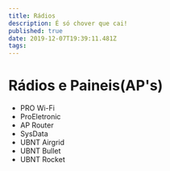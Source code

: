 ```yaml
---
title: Rádios
description: É só chover que cai!
published: true
date: 2019-12-07T19:39:11.481Z
tags: 
---
```


# Rádios e Paineis(AP's)

- PRO Wi-Fi
- ProEletronic
- AP Router
- SysData
- UBNT Airgrid
- UBNT Bullet
- UBNT Rocket